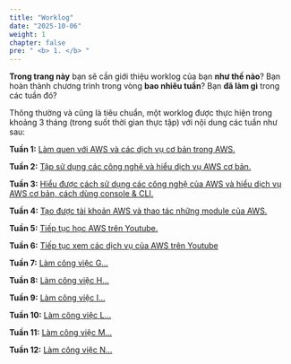 ```yaml
---
title: "Worklog"
date: "2025-10-06"
weight: 1
chapter: false
pre: " <b> 1. </b> "
---
```


**Trong trang này** bạn sẽ cần giới thiệu worklog của bạn **như thế nào**? Bạn hoàn thành chương trình trong vòng **bao nhiêu tuần**? Bạn **đã làm gì** trong các tuần đó?

Thông thường và cũng là tiêu chuẩn, một worklog được thực hiện trong khoảng 3 tháng (trong suốt thời gian thực tập) với nội dung các tuần như sau:

**Tuần 1:** [Làm quen với AWS và các dịch vụ cơ bản trong AWS.](1.1-week1/)

**Tuần 2:** [Tập sử dụng các công nghệ và hiểu dịch vụ AWS cơ bản.](1.2-week2/)

**Tuần 3:** [ Hiểu được cách sử dụng các công nghệ của AWS và hiểu dịch vụ AWS cơ bản, cách dùng console & CLI.](1.3-week3/)

**Tuần 4:** [Tạo được tài khoản AWS và thao tác những module của AWS.](1.4-week4/)

**Tuần 5:** [Tiếp tục học AWS trên Youtube.](1.5-week5/)

**Tuần 6:** [Tiếp tục xem các dịch vụ của AWS trên Youtube](1.6-week6/)

**Tuần 7:** [Làm công việc G...](1.7-week7/)

**Tuần 8:** [Làm công việc H...](1.8-week8/)

**Tuần 9:** [Làm công việc I...](1.9-week9/)

**Tuần 10:** [Làm công việc L...](1.10-week10/)

**Tuần 11:** [Làm công việc M...](1.11-week11/)

**Tuần 12:** [Làm công việc N...](1.12-week12/)